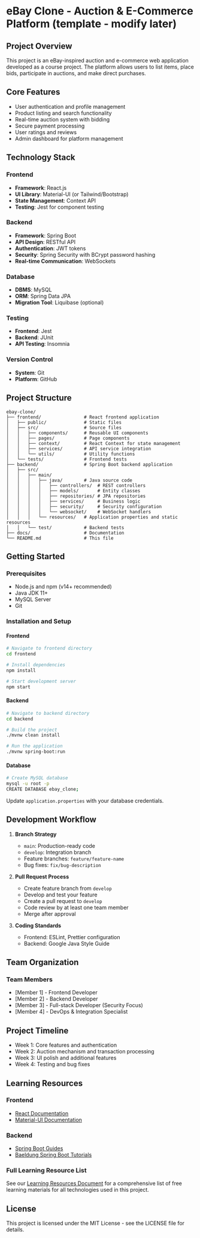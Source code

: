 # eBay Clone - Auction & E-Commerce Platform (template - modify later)

## Project Overview
This project is an eBay-inspired auction and e-commerce web application developed as a course project. The platform allows users to list items, place bids, participate in auctions, and make direct purchases.

## Core Features
- User authentication and profile management
- Product listing and search functionality
- Real-time auction system with bidding
- Secure payment processing
- User ratings and reviews
- Admin dashboard for platform management

## Technology Stack

### Frontend
- **Framework**: React.js
- **UI Library**: Material-UI (or Tailwind/Bootstrap)
- **State Management**: Context API
- **Testing**: Jest for component testing

### Backend
- **Framework**: Spring Boot
- **API Design**: RESTful API
- **Authentication**: JWT tokens
- **Security**: Spring Security with BCrypt password hashing
- **Real-time Communication**: WebSockets

### Database
- **DBMS**: MySQL
- **ORM**: Spring Data JPA
- **Migration Tool**: Liquibase (optional)

### Testing
- **Frontend**: Jest
- **Backend**: JUnit
- **API Testing**: Insomnia

### Version Control
- **System**: Git
- **Platform**: GitHub

## Project Structure

```
ebay-clone/
├── frontend/                # React frontend application
│   ├── public/              # Static files
│   ├── src/                 # Source files
│   │   ├── components/      # Reusable UI components
│   │   ├── pages/           # Page components
│   │   ├── context/         # React Context for state management
│   │   ├── services/        # API service integration
│   │   └── utils/           # Utility functions
│   └── tests/               # Frontend tests
├── backend/                 # Spring Boot backend application
│   ├── src/
│   │   ├── main/
│   │   │   ├── java/        # Java source code
│   │   │   │   ├── controllers/  # REST controllers
│   │   │   │   ├── models/       # Entity classes
│   │   │   │   ├── repositories/ # JPA repositories
│   │   │   │   ├── services/     # Business logic
│   │   │   │   ├── security/     # Security configuration
│   │   │   │   └── websocket/    # WebSocket handlers
│   │   │   └── resources/   # Application properties and static resources
│   │   └── test/            # Backend tests
├── docs/                    # Documentation
└── README.md                # This file
```

## Getting Started

### Prerequisites
- Node.js and npm (v14+ recommended)
- Java JDK 11+
- MySQL Server
- Git

### Installation and Setup

#### Frontend
```bash
# Navigate to frontend directory
cd frontend

# Install dependencies
npm install

# Start development server
npm start
```

#### Backend
```bash
# Navigate to backend directory
cd backend

# Build the project
./mvnw clean install

# Run the application
./mvnw spring-boot:run
```

#### Database
```bash
# Create MySQL database
mysql -u root -p
CREATE DATABASE ebay_clone;
```

Update `application.properties` with your database credentials.

## Development Workflow

1. **Branch Strategy**
   - `main`: Production-ready code
   - `develop`: Integration branch
   - Feature branches: `feature/feature-name`
   - Bug fixes: `fix/bug-description`

2. **Pull Request Process**
   - Create feature branch from `develop`
   - Develop and test your feature
   - Create a pull request to `develop`
   - Code review by at least one team member
   - Merge after approval

3. **Coding Standards**
   - Frontend: ESLint, Prettier configuration
   - Backend: Google Java Style Guide

## Team Organization

### Team Members
- [Member 1] - Frontend Developer
- [Member 2] - Backend Developer
- [Member 3] - Full-stack Developer (Security Focus)
- [Member 4] - DevOps & Integration Specialist

## Project Timeline
- Week 1: Core features and authentication
- Week 2: Auction mechanism and transaction processing
- Week 3: UI polish and additional features
- Week 4: Testing and bug fixes

## Learning Resources

### Frontend
- [React Documentation](https://reactjs.org/docs/getting-started.html)
- [Material-UI Documentation](https://mui.com/getting-started/usage/)

### Backend
- [Spring Boot Guides](https://spring.io/guides)
- [Baeldung Spring Boot Tutorials](https://www.baeldung.com/spring-boot)

### Full Learning Resource List
See our [Learning Resources Document](./docs/learning-resources.md) for a comprehensive list of free learning materials for all technologies used in this project.

## License
This project is licensed under the MIT License - see the LICENSE file for details.
